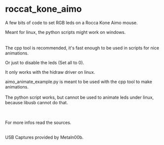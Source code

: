 # roccat_kone_aimo
A few bits of code to set RGB leds on a Rocca Kone Aimo mouse.

Meant for linux, the python scripts might work on windows.  
<br/>
<br/>
The cpp tool is recommended, it's fast enough to be used in scripts for nice animations.

Or just to disable the leds (Set all to 0).

It only works with the hidraw driver on linux. 

aimo_animate_example.py is meant to be used with the cpp tool to make animations.
<br/>
<br/>
The python script works, but cannot be used to animate leds under linux, because libusb cannot do that.  
<br/>
<br/>

For more infos read the sources. 
<br/>
<br/>
  
USB Captures provided by Metaln00b.

